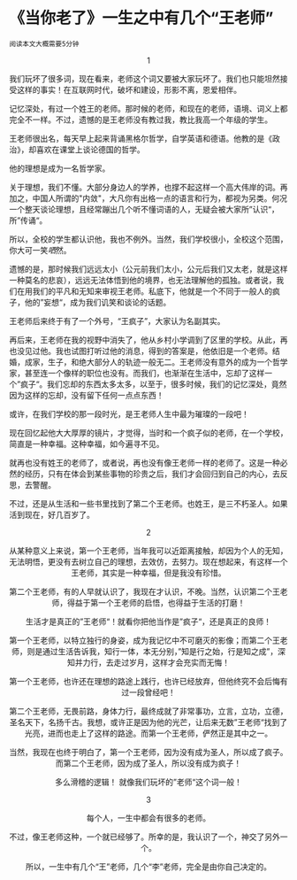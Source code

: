 # 《当你老了》一生之中有几个“王老师”

```
阅读本文大概需要5分钟
```

<center>1<center>

</center>
</center>

我们玩坏了很多词，现在看来，老师这个词又要被大家玩坏了。我们也只能坦然接受这样的事实！在互联网时代，破坏和建设，形影不离，恩爱相伴。

记忆深处，有过一个姓王的老师。那时候的老师，和现在的老师，语境、词义上都完全不一样。不过，遗憾的是王老师没有教过我，教比我高一个年级的学生。

王老师很出名，每天早上起来背诵黑格尔哲学，自学英语和德语。他教的是《政治》，却喜欢在课堂上谈论德国的哲学。

他的理想是成为一名哲学家。

关于理想，我们不懂。大部分身边人的学养，也撑不起这样一个高大伟岸的词。再加之，中国人所谓的"内敛"，大凡你有出格一点的语言和行为，都视为另类。何况一个整天谈论理想，且经常蹦出几个听不懂词语的人，无疑会被大家所”认识“，所”传诵“。

所以，全校的学生都认识他，我也不例外。当然，我们学校很小，全校这个范围，你大可一笑*哂*然。

遗憾的是，那时候我们远远太小（公元前我们太小，公元后我们又太老，就是这样一种莫名的悲哀），远远无法体悟到他的境界，也无法理解他的孤独。或者说，我们在用我们的平凡和无知来审视王老师。私底下，他就是一个不同于一般人的疯子，他的”妄想“，成为我们讥笑和谈论的话题。

王老师后来终于有了一个外号，“王疯子”，大家认为名副其实。

再后来，王老师在我的视野中消失了，他从乡村小学调到了区里的学校。从此，再也没见过他。我也试图打听过他的消息，得到的答案是，他依旧是一个老师。结婚，成家，生子，和绝大部分人的轨迹一般无二。王老师没有意外的成为一个哲学家，甚至连一个像样的职位也没有。而我们，也渐渐在生活中，忘却了这样一个”疯子“。我们忘却的东西太多太多，以至于，很多时候，我们的记忆深处，竟然因为这样的忘却，没有留下任何一点点东西！

或许，在我们学校的那一段时光，是王老师人生中最为璀璨的一段吧！

现在回忆起他大大厚厚的镜片，才觉得，当时和一个疯子似的老师，在一个学校，简直是一种幸福。这种幸福，如今遍寻不见。

就再也没有姓王的老师了，或者说，再也没有像王老师一样的老师了。这是一种必然的经历，只有在体会到某些事物的珍贵之后，我们才会回归到自己的内心，去反思，去警醒。

不过，还是从生活和一些书里找到了第二个王老师。也姓王，是三不朽圣人。如果活到现在，好几百岁了。

<center>2<center>


从某种意义上来说，第一个王老师，当年我可以近距离接触，却因为个人的无知，无法明悟，更没有去树立自己的理想，去效仿，去努力。现在想起来，有这样一个王老师，其实是一种幸福，但是我没有珍惜。

第二个王老师，有的人早就认识了，我现在才认识，不晚。当然，认识第二个王老师，得益于第一个王老师的启悟，也得益于生活的打磨！

生活才是真正的”王老师“！就看你把他当作是”疯子“，还是真正的良师！

第一个王老师，以特立独行的身姿，成为我记忆中不可磨灭的影像；而第二个王老师，则是通过生活告诉我，知行一体，本无分别，”知是行之始，行是知之成”，深知并力行，去走过岁月，这样才会充实而无悔！

第一个王老师，也许还在理想的路途上践行，也许已经放弃，但他终究不会后悔有过一段曾经吧！

第二个王老师，无畏前路，身体力行，最终成就了非常事功，立言，立功，立德，圣名天下，名扬千古。我想，或许正是因为他的光芒，让后来无数”王老师“找到了光亮，进而也走上了这样的路途。而第一个王老师，俨然正是其中之一。

当然，我现在也终于明白了，第一个王老师，因为没有成为圣人，所以成了疯子。而第二个王老师，因为成了圣人，所以没有成为疯子！

多么滑稽的逻辑！
就像我们玩坏的”老师“这个词一般！

<center>3<center>


每个人，一生中都会有很多的老师。

不过，像王老师这种，一个就已经够了。所幸的是，我认识了一个，神交了另外一个。

所以，一生中有几个“王”老师，几个“李”老师，完全是由你自己决定的。